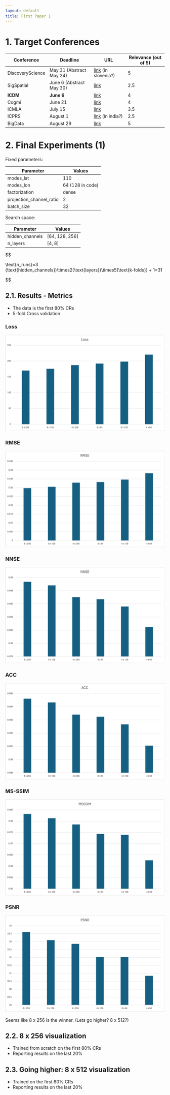 ```yaml
---
layout: default
title: First Paper 1
---
```


# 1. Target Conferences

| Conference           |  Deadline       | URL | Relevance (out of 5) |
|--------------------------|---------------------------------|-----------------------|----|
|DiscoveryScience      | May 31 (Abstract May 24)           |<a href="https://ds2025.ijs.si/calls/" target="_blank">link</a> (in slovenia?)|5|
|SigSpatial      | June 6 (Abstract May 30)           |<a href="https://sigspatial2025.sigspatial.org/research-submission/" target="_blank">link</a>|2.5|
|**ICDM**      | **June 6**           |<a href="https://www3.cs.stonybrook.edu/~icdm2025/keydates.html" target="_blank">link</a>|4|
|Cogmi      | June 21           |<a href="https://www.sis.pitt.edu/lersais/conference/cogmi/2025/call-for-full-papers/" target="_blank">link</a>|4|
|ICMLA      | July 15           |<a href="https://www.icmla-conference.org/icmla25/keydates.html" target="_blank">link</a>|3.5|
|ICPRS      | August 1           |<a href="https://www.icprs.org/index.html#callforpapers" target="_blank">link</a> (in india?)|2.5|
|BigData      | August 29           |<a href="https://conferences.cis.um.edu.mo/ieeebigdata2025/cfp.html" target="_blank">link</a>|5|


# 2. Final Experiments (1)

Fixed parameters:

|Parameter|Values|
|---------|------|
|modes_lat|110|
|modes_lon|64 (128 in code)|
|factorization|dense|
|projection_channel_ratio|2|
|batch_size|32|

Search space:

|Parameter|Values|
|---------|------|
|hidden_channels|[64, 128, 256]|
|n_layers|[4, 8]|

$$

\text{n_runs}=3 (\text{hidden_channels})\times2(\text{layers})\times5(\text{k-folds}) + 1=31

$$


## 2.1. Results - Metrics

- The data is the first 80% CRs
- 5-fold Cross validation

### Loss

<img src="resources/week_21/loss.png"/>

### RMSE

<img src="resources/week_21/rmse.png"/>

### NNSE

<img src="resources/week_21/nnse.png"/>

### ACC

<img src="resources/week_21/acc.png"/>

### MS-SSIM

<img src="resources/week_21/msssim.png"/>

### PSNR

<img src="resources/week_21/psnr.png"/>

Seems like 8 x 256 is the winner. (Lets go higher? 8 x 512?)

## 2.2. 8 x 256 visualization

- Trained from scratch on the first 80% CRs
- Reporting results on the last 20%

## 2.3. Going higher: 8 x 512 visualization

- Trained on the first 80% CRs
- Reporting results on the last 20%